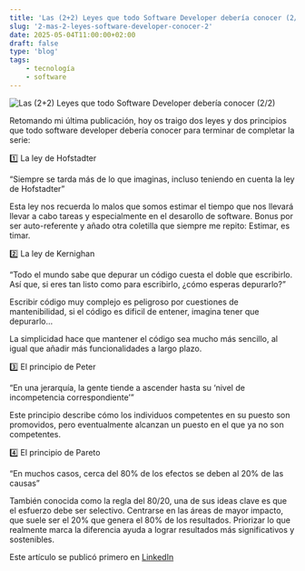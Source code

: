 ```yaml
---
title: 'Las (2+2) Leyes que todo Software Developer debería conocer (2/2)'
slug: '2-mas-2-leyes-software-developer-conocer-2'
date: 2025-05-04T11:00:00+02:00
draft: false
type: 'blog'
tags: 
    - tecnología
    - software
---
```


![](/images/blog/20250504-2-mas-2-leyes-software-developer-conocer-2.jpeg "Las (2+2) Leyes que todo Software Developer debería conocer (2/2)")

Retomando mi última publicación, hoy os traigo dos leyes y dos principios que todo software developer debería conocer para terminar de completar la serie:

1️⃣ La ley de Hofstadter

“Siempre se tarda más de lo que imaginas, incluso teniendo en cuenta la ley de Hofstadter”

Esta ley nos recuerda lo malos que somos estimar el tiempo que nos llevará llevar a cabo tareas y especialmente en el desarollo de software. Bonus por ser auto-referente y añado otra coletilla que siempre me repito: Estimar, es timar.

2️⃣ La ley de Kernighan

“Todo el mundo sabe que depurar un código cuesta el doble que escribirlo. Así que, si eres tan listo como para escribirlo, ¿cómo esperas depurarlo?”

Escribir código muy complejo es peligroso por cuestiones de mantenibilidad, si el código es dificil de entener, imagina tener que depurarlo…

La simplicidad hace que mantener el código sea mucho más sencillo, al igual que añadir más funcionalidades a largo plazo.

3️⃣ El principio de Peter

“En una jerarquía, la gente tiende a ascender hasta su ‘nivel de incompetencia correspondiente’”

Este principio describe cómo los individuos competentes en su puesto son promovidos, pero eventualmente alcanzan un puesto en el que ya no son competentes.

4️⃣ El principio de Pareto

“En muchos casos, cerca del 80% de los efectos se deben al 20% de las causas”

También conocida como la regla del 80/20, una de sus ideas clave es que el esfuerzo debe ser selectivo. Centrarse en las áreas de mayor impacto, que suele ser el 20% que genera el 80% de los resultados. Priorizar lo que realmente marca la diferencia ayuda a lograr resultados más significativos y sostenibles.

Este artículo se publicó primero en [LinkedIn](https://www.linkedin.com/feed/update/urn:li:activity:7324719444608339968/)

